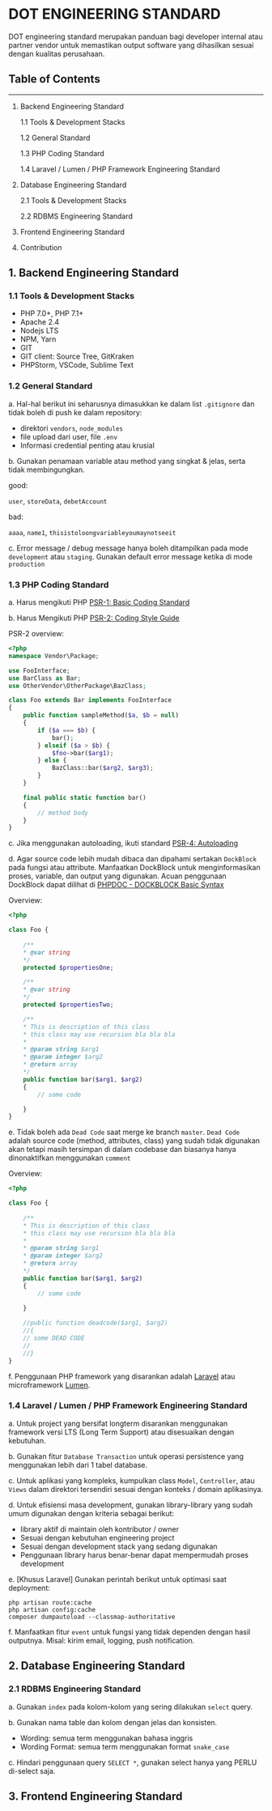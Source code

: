 # DOT ENGINEERING STANDARD

DOT engineering standard merupakan panduan bagi developer internal atau partner vendor untuk memastikan output software yang dihasilkan sesuai dengan kualitas perusahaan.

## Table of Contents
----
1. Backend Engineering Standard

    1.1 Tools & Development Stacks

    1.2 General Standard

    1.3 PHP Coding Standard

    1.4 Laravel / Lumen / PHP Framework Engineering Standard

2. Database Engineering Standard

    2.1 Tools & Development Stacks

    2.2 RDBMS Engineering Standard

3. Frontend Engineering Standard
4. Contribution

## 1. Backend Engineering Standard

### 1.1 Tools & Development Stacks

+ PHP 7.0+, PHP 7.1+
+ Apache 2.4
+ Nodejs LTS
+ NPM, Yarn
+ GIT
+ GIT client: Source Tree, GitKraken
+ PHPStorm, VSCode, Sublime Text

### 1.2 General Standard
a. Hal-hal berikut ini seharusnya dimasukkan ke dalam list `.gitignore` dan tidak boleh di push ke dalam repository:

+ direktori `vendors`, `node_modules`
+ file upload dari user, file `.env`
+ Informasi credential penting atau krusial

b. Gunakan penamaan variable atau method yang singkat & jelas, serta tidak membingungkan.

good:

`user`, `storeData`, `debetAccount`

bad:

`aaaa`, `name1`, `thisistoloongvariableyoumaynotseeit`

c. Error message / debug message hanya boleh ditampilkan pada mode `development` atau `staging`. Gunakan default error message ketika di mode `production`

### 1.3 PHP Coding Standard

a. Harus mengikuti PHP [PSR-1: Basic Coding Standard](http://www.php-fig.org/psr/psr-1/)

b. Harus Mengikuti PHP [PSR-2: Coding Style Guide](http://www.php-fig.org/psr/psr-2/)

PSR-2 overview:
```php
<?php
namespace Vendor\Package;

use FooInterface;
use BarClass as Bar;
use OtherVendor\OtherPackage\BazClass;

class Foo extends Bar implements FooInterface
{
    public function sampleMethod($a, $b = null)
    {
        if ($a === $b) {
            bar();
        } elseif ($a > $b) {
            $foo->bar($arg1);
        } else {
            BazClass::bar($arg2, $arg3);
        }
    }

    final public static function bar()
    {
        // method body
    }
}
```

c. Jika menggunakan autoloading, ikuti standard [PSR-4: Autoloading](http://www.php-fig.org/psr/psr-4/)

d. Agar source code lebih mudah dibaca dan dipahami sertakan `DockBlock` pada fungsi atau attribute. Manfaatkan DockBlock untuk menginformasikan proses, variable, dan output yang digunakan. Acuan penggunaan DockBlock dapat dilihat di [PHPDOC - DOCKBLOCK Basic Syntax](http://docs.phpdoc.org/references/phpdoc/basic-syntax.html)
    
Overview:
```php
<?php

class Foo {
    
    /**
    * @var string
    */
    protected $propertiesOne;

    /**
    * @var string
    */
    protected $propertiesTwo;

    /**
    * This is description of this class
    * this class may use recursion bla bla bla
    *
    * @param string $arg1
    * @param integer $arg2
    * @return array
    */
    public function bar($arg1, $arg2)
    {
        // some code

    }
}
```

e. Tidak boleh ada `Dead Code` saat merge ke branch `master`. `Dead Code` adalah source code (method, attributes, class) yang sudah tidak digunakan akan tetapi masih tersimpan di dalam codebase dan biasanya hanya dinonaktifkan menggunakan `comment`

Overview:
```php
<?php

class Foo {
    
    /**
    * This is description of this class
    * this class may use recursion bla bla bla
    *
    * @param string $arg1
    * @param integer $arg2
    * @return array
    */
    public function bar($arg1, $arg2)
    {
        // some code

    }
    
    //public function deadcode($arg1, $arg2)
    //{
    // some DEAD CODE
    //
    //}
}
```

f. Penggunaan PHP framework yang disarankan adalah [Laravel](https://laravel.com/) atau microframework [Lumen](https://lumen.laravel.com/).

### 1.4 Laravel / Lumen / PHP Framework Engineering Standard

a. Untuk project yang bersifat longterm disarankan menggunakan framework versi LTS (Long Term Support) atau disesuaikan dengan kebutuhan.

b. Gunakan fitur `Database Transaction` untuk operasi persistence yang menggunakan lebih dari 1 tabel database.

c. Untuk aplikasi yang kompleks, kumpulkan class `Model`, `Controller`, atau `Views` dalam direktori tersendiri sesuai dengan konteks / domain aplikasinya.

d. Untuk efisiensi masa development, gunakan library-library yang sudah umum digunakan dengan kriteria sebagai berikut:

+ library aktif di maintain oleh kontributor / owner
+ Sesuai dengan kebutuhan engineering project
+ Sesuai dengan development stack yang sedang digunakan
+ Penggunaan library harus benar-benar dapat mempermudah proses development

e. [Khusus Laravel] Gunakan perintah berikut untuk optimasi saat deployment:
```
php artisan route:cache
php artisan config:cache
composer dumpautoload --classmap-authoritative
```

f. Manfaatkan fitur `event` untuk fungsi yang tidak dependen dengan hasil outputnya. Misal: kirim email, logging, push notification.

## 2. Database Engineering Standard

### 2.1 RDBMS Engineering Standard

a. Gunakan `index` pada kolom-kolom yang sering dilakukan `select` query.

b. Gunakan nama table dan kolom dengan jelas dan konsisten. 

+ Wording: semua term menggunakan bahasa inggris
+ Wording Format: semua term menggunakan format `snake_case`

c. Hindari penggunaan query `SELECT *`, gunakan select hanya yang PERLU di-select saja.

## 3. Frontend Engineering Standard
